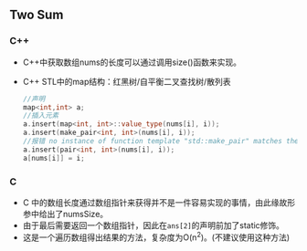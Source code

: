 ## Two Sum 
### C++
- C++中获取数组nums的长度可以通过调用size()函数来实现。

- C++ STL中的map结构：红黑树/自平衡二叉查找树/散列表
  
  ```C++
  //声明
  map<int,int> a;
  //插入元素
  a.insert(map<int, int>::value_type(nums[i], i));
  a.insert(make_pair<int, int>(nums[i], i));
  //报错 no instance of function template "std::make_pair" matches the argument list -- argument types are: (int, int)
  a.insert(pair<int, int>(nums[i], i));
  a[nums[i]] = i;
  ```
  
  

### C
- C 中的数组长度通过数组指针来获得并不是一件容易实现的事情，由此缘故形参中给出了numsSize。  
- 由于最后需要返回一个数组指针，因此在`ans[2]`的声明前加了static修饰。
- 这是一个遍历数组得出结果的方法，复杂度为O(n<sup>2</sup>)。(不建议使用这种方法)